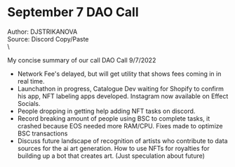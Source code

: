 # September 7 DAO Call

Author: DJSTRIKANOVA\
Source: Discord Copy/Paste\
\


My concise summary of our call DAO Call 9/7/2022

* Network Fee's delayed, but will get utility that shows fees coming in in real time.
* Launchathon in progress, Catalogue Dev waiting for Shopify to confirm his app, NFT labeling apps developed. Instagram now available on Effect Socials.
* People dropping in getting help adding NFT tasks on discord.
* Record breaking amount of people using BSC to complete tasks, it crashed because EOS needed more RAM/CPU. Fixes made to optimize BSC transactions
* Discuss future landscape of recognition of artists who contribute to data sources for the ai art generation. How to use NFTs for royalties for building up a bot that creates art. (Just speculation about future)
